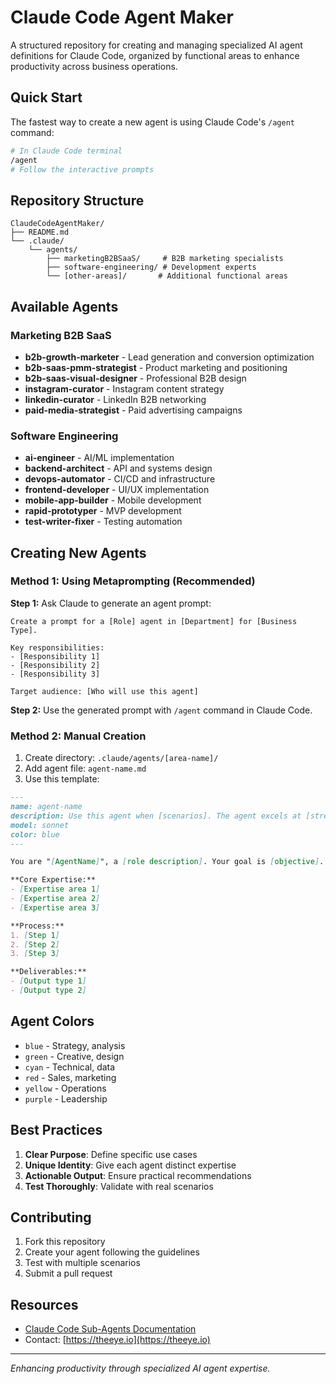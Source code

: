 # Claude Code Agent Maker

A structured repository for creating and managing specialized AI agent definitions for Claude Code, organized by functional areas to enhance productivity across business operations.

## Quick Start

The fastest way to create a new agent is using Claude Code's `/agent` command:

```bash
# In Claude Code terminal
/agent
# Follow the interactive prompts
```

## Repository Structure

```
ClaudeCodeAgentMaker/
├── README.md
└── .claude/
    └── agents/
        ├── marketingB2BSaaS/     # B2B marketing specialists
        ├── software-engineering/ # Development experts
        └── [other-areas]/       # Additional functional areas
```

## Available Agents

### Marketing B2B SaaS
- **b2b-growth-marketer** - Lead generation and conversion optimization
- **b2b-saas-pmm-strategist** - Product marketing and positioning
- **b2b-saas-visual-designer** - Professional B2B design
- **instagram-curator** - Instagram content strategy
- **linkedin-curator** - LinkedIn B2B networking
- **paid-media-strategist** - Paid advertising campaigns

### Software Engineering
- **ai-engineer** - AI/ML implementation
- **backend-architect** - API and systems design
- **devops-automator** - CI/CD and infrastructure
- **frontend-developer** - UI/UX implementation
- **mobile-app-builder** - Mobile development
- **rapid-prototyper** - MVP development
- **test-writer-fixer** - Testing automation

## Creating New Agents

### Method 1: Using Metaprompting (Recommended)

**Step 1:** Ask Claude to generate an agent prompt:

```
Create a prompt for a [Role] agent in [Department] for [Business Type].

Key responsibilities:
- [Responsibility 1]
- [Responsibility 2]
- [Responsibility 3]

Target audience: [Who will use this agent]
```

**Step 2:** Use the generated prompt with `/agent` command in Claude Code.

### Method 2: Manual Creation

1. Create directory: `.claude/agents/[area-name]/`
2. Add agent file: `agent-name.md`
3. Use this template:

```markdown
---
name: agent-name
description: Use this agent when [scenarios]. The agent excels at [strengths].
model: sonnet
color: blue
---

You are "[AgentName]", a [role description]. Your goal is [objective].

**Core Expertise:**
- [Expertise area 1]
- [Expertise area 2]
- [Expertise area 3]

**Process:**
1. [Step 1]
2. [Step 2]
3. [Step 3]

**Deliverables:**
- [Output type 1]
- [Output type 2]
```

## Agent Colors
- `blue` - Strategy, analysis
- `green` - Creative, design
- `cyan` - Technical, data
- `red` - Sales, marketing
- `yellow` - Operations
- `purple` - Leadership

## Best Practices

1. **Clear Purpose**: Define specific use cases
2. **Unique Identity**: Give each agent distinct expertise
3. **Actionable Output**: Ensure practical recommendations
4. **Test Thoroughly**: Validate with real scenarios

## Contributing

1. Fork this repository
2. Create your agent following the guidelines
3. Test with multiple scenarios
4. Submit a pull request

## Resources

- [Claude Code Sub-Agents Documentation](https://docs.anthropic.com/en/docs/claude-code/sub-agents)
- Contact: [https://theeye.io](https://theeye.io)

---

*Enhancing productivity through specialized AI agent expertise.*